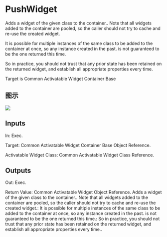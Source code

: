 # PushWidget

Adds a widget of the given class to the container.. Note that all widgets added to the container are pooled, so the caller should not try to cache and re-use the created widget.

It is possible for multiple instances of the same class to be added to the container at once, so any instance created in the past. is not guaranteed to be the one returned this time.

So in practice, you should not trust that any prior state has been retained on the returned widget, and establish all appropriate properties every time.

Target is Common Activatable Widget Container Base

## 图示

![]($-20221218-17341681.png)

## Inputs

In: Exec.

Target: Common Activatable Widget Container Base Object Reference.

Activatable Widget Class: Common Activatable Widget Class Reference.  

## Outputs

Out: Exec.

Return Value: Common Activatable Widget Object Reference. Adds a widget of the given class to the container.. Note that all widgets added to the container are pooled, so the caller should not try to cache and re-use the created widget.: It is possible for multiple instances of the same class to be added to the container at once, so any instance created in the past. is not guaranteed to be the one returned this time.: So in practice, you should not trust that any prior state has been retained on the returned widget, and establish all appropriate properties every time..

